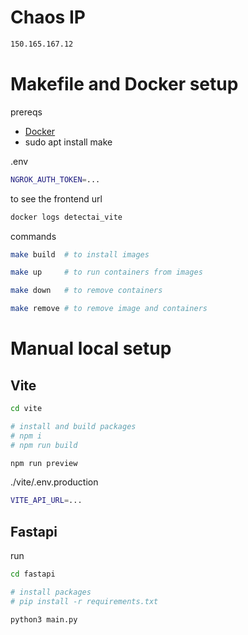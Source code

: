 # Chaos IP

```sh
150.165.167.12
```

# Makefile and Docker setup

prereqs

- [Docker](https://docs.docker.com/engine/install/)
- sudo apt install make

.env

```sh
NGROK_AUTH_TOKEN=...
```

to see the frontend url

```sh
docker logs detectai_vite
```

commands

```sh
make build  # to install images 

make up     # to run containers from images

make down   # to remove containers

make remove # to remove image and containers
```

# Manual local setup

## Vite

```sh
cd vite

# install and build packages
# npm i
# npm run build

npm run preview
```

./vite/.env.production

```sh
VITE_API_URL=...
```

## Fastapi

run

```sh
cd fastapi

# install packages
# pip install -r requirements.txt

python3 main.py
```